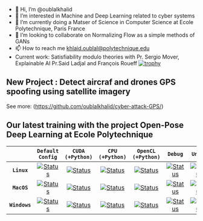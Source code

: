 - 👋 Hi, I’m @oublalkhalid
- 👀 I’m interested in Machine and Deep Learning related to cyber systems 
- 🌱 I’m currently doing a Matser of Science in Computer Science at Ecole Polytechnique, Paris France
- 💞️ I’m looking to collaborate on Normalizing Flow as a simple methods of GANs
- 📫 How to reach me khlaid.oublal@polytechnique.edu
- Current work: Satisfiability modulo theories with Pr. Sergio Mover, Explainable AI Pr.Said Ladjal and François Roueff
[![trophy](https://github-profile-trophy.vercel.app/?username=ryo-ma)](https://github.com/ryo-ma/github-profile-trophy)

New Project : Detect aircraf and drones GPS spoofing using satellite imagery  
-----------------
See more: (https://github.com/oublalkhalid/cyber-attack-GPS/)

Our latest training with the project Open-Pose Deep Learning at Ecole Polytechnique
-----------------

|                  |`Default Config`  |`CUDA (+Python)`  |`CPU (+Python)`   |`OpenCL (+Python)`| `Debug`          | `Unity`          |
| :---:            | :---:            | :---:            | :---:            | :---:            | :---:            | :---:            |
| **`Linux`**   | [![Status](https://ci.appveyor.com/api/projects/status/5leescxxdwen77kg/branch/master?svg=true)](https://ci.appveyor.com/project/gineshidalgo99/openpose/branch/master) | [![Status](https://ci.appveyor.com/api/projects/status/5leescxxdwen77kg/branch/master?svg=true)](https://ci.appveyor.com/project/gineshidalgo99/openpose/branch/master)  | [![Status](https://ci.appveyor.com/api/projects/status/5leescxxdwen77kg/branch/master?svg=true)](https://ci.appveyor.com/project/gineshidalgo99/openpose/branch/master)  | [![Status](https://ci.appveyor.com/api/projects/status/5leescxxdwen77kg/branch/master?svg=true)](https://ci.appveyor.com/project/gineshidalgo99/openpose/branch/master)  | [![Status](https://travis-matrix-badges.herokuapp.com/repos/CMU-Perceptual-Computing-Lab/openpose/branches/master/5)](https://travis-ci.org/CMU-Perceptual-Computing-Lab/openpose) | [![Status](https://travis-matrix-badges.herokuapp.com/repos/CMU-Perceptual-Computing-Lab/openpose/branches/master/6)](https://travis-ci.org/CMU-Perceptual-Computing-Lab/openpose) |
| **`MacOS`**   | [![Status](https://travis-matrix-badges.herokuapp.com/repos/CMU-Perceptual-Computing-Lab/openpose/branches/master/7)](https://travis-ci.org/CMU-Perceptual-Computing-Lab/openpose) | [![Status](https://travis-matrix-badges.herokuapp.com/repos/CMU-Perceptual-Computing-Lab/openpose/branches/master/5)](https://travis-ci.org/CMU-Perceptual-Computing-Lab/openpose) | [![Status](https://travis-matrix-badges.herokuapp.com/repos/CMU-Perceptual-Computing-Lab/openpose/branches/master/7)](https://travis-ci.org/CMU-Perceptual-Computing-Lab/openpose) | [![Status](https://travis-matrix-badges.herokuapp.com/repos/CMU-Perceptual-Computing-Lab/openpose/branches/master/8)](https://travis-ci.org/CMU-Perceptual-Computing-Lab/openpose) | [![Status](https://travis-matrix-badges.herokuapp.com/repos/CMU-Perceptual-Computing-Lab/openpose/branches/master/9)](https://travis-ci.org/CMU-Perceptual-Computing-Lab/openpose) | [![Status](https://travis-matrix-badges.herokuapp.com/repos/CMU-Perceptual-Computing-Lab/openpose/branches/master/10)](https://travis-ci.org/CMU-Perceptual-Computing-Lab/openpose) | [![Status](https://travis-matrix-badges.herokuapp.com/repos/CMU-Perceptual-Computing-Lab/openpose/branches/master/11)](https://travis-ci.org/CMU-Perceptual-Computing-Lab/openpose) |
| **`Windows`** | [![Status](https://ci.appveyor.com/api/projects/status/5leescxxdwen77kg/branch/master?svg=true)](https://ci.appveyor.com/project/gineshidalgo99/openpose/branch/master) |[![Status](https://ci.appveyor.com/api/projects/status/5leescxxdwen77kg/branch/master?svg=true)](https://ci.appveyor.com/project/gineshidalgo99/openpose/branch/master)  |[![Status](https://ci.appveyor.com/api/projects/status/5leescxxdwen77kg/branch/master?svg=true)](https://ci.appveyor.com/project/gineshidalgo99/openpose/branch/master)  | [![Status](https://ci.appveyor.com/api/projects/status/5leescxxdwen77kg/branch/master?svg=true)](https://ci.appveyor.com/project/gineshidalgo99/openpose/branch/master) |[![Status](https://ci.appveyor.com/api/projects/status/5leescxxdwen77kg/branch/master?svg=true)](https://ci.appveyor.com/project/gineshidalgo99/openpose/branch/master)  |  [![Status](https://travis-matrix-badges.herokuapp.com/repos/CMU-Perceptual-Computing-Lab/openpose/branches/master/5)](https://travis-ci.org/CMU-Perceptual-Computing-Lab/openpose)|
<!--
Note: Currently using [travis-matrix-badges](https://github.com/bjfish/travis-matrix-badges) vs. traditional [![Build Status](https://travis-ci.org/CMU-Perceptual-Computing-Lab/openpose.svg?branch=master)](https://travis-ci.org/CMU-Perceptual-Computing-Lab/openpose)
-->

